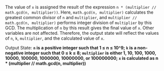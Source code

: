 The value of `x` is assigned the result of the expression `n * (multiplier // math.gcd(n, multiplier))`. Here, `math.gcd(n, multiplier)` calculates the greatest common divisor of `n` and `multiplier`, and `multiplier // math.gcd(n, multiplier)` performs integer division of `multiplier` by this GCD. The multiplication of `n` by this result gives the final value of `x`. Other variables are not affected. Therefore, the output state will reflect the values of `n`, `k`, `multiplier`, and the calculated value of `x`.

Output State: **`n` is a positive integer such that 1 ≤ n ≤ 10^9; `k` is a non-negative integer such that 0 ≤ k ≤ 8; `multiplier` is either 1, 10, 100, 1000, 10000, 100000, 1000000, 10000000, or 100000000; `x` is calculated as n * (multiplier // math.gcd(n, multiplier))**